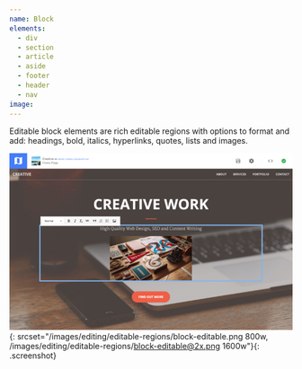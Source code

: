```yaml
---
name: Block
elements:
  - div
  - section
  - article
  - aside
  - footer
  - header
  - nav
image:
---
```


Editable block elements are rich editable regions with options to format and add: headings, bold, italics, hyperlinks, quotes, lists and images.

![Block editable region in the Visual Editor](/images/editing/editable-regions/block-editable.png){: srcset="/images/editing/editable-regions/block-editable.png 800w, /images/editing/editable-regions/block-editable@2x.png 1600w"}{: .screenshot}
